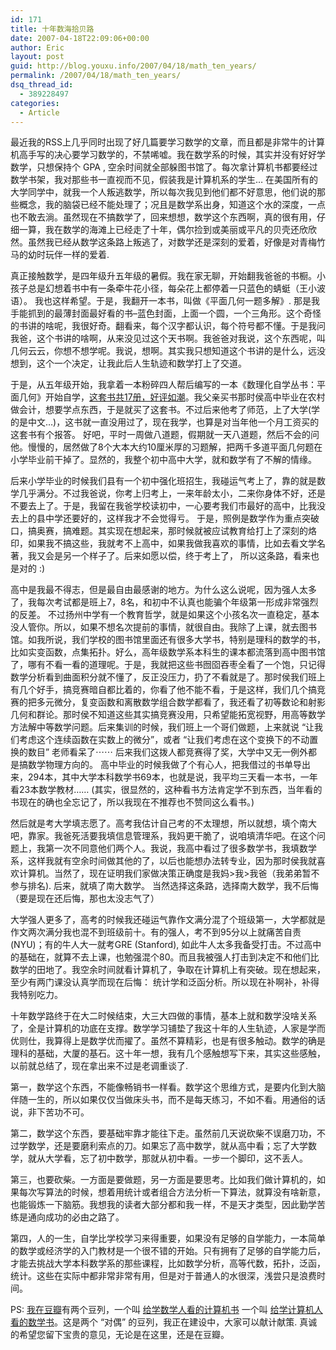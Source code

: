 ```yaml
---
id: 171
title: 十年数海拾贝路
date: 2007-04-18T22:09:06+00:00
author: Eric
layout: post
guid: http://blog.youxu.info/2007/04/18/math_ten_years/
permalink: /2007/04/18/math_ten_years/
dsq_thread_id:
  - 389228497
categories:
  - Article
---
```

最近我的RSS上几乎同时出现了好几篇要学习数学的文章，而且都是非常牛的计算机高手写的决心要学习数学的，不禁唏嘘。我在数学系的时候，其实并没有好好学数学，只想保持个 GPA , 空余时间就全部躲图书馆了。每次拿计算机书都要经过数学书架，我对那些书一直视而不见，假装我是计算机系的学生&#8230; 在美国所有的大学同学中，就我一个人叛逃数学，所以每次我见到他们都不好意思，他们说的那些概念，我的脑袋已经不能处理了；况且是数学系出身，知道这个水的深度，一点也不敢去淌。虽然现在不搞数学了，回来想想，数学这个东西啊，真的很有用，仔细一算，我在数学的海滩上已经走了十年，偶尔捡到或美丽或平凡的贝壳还欣欣然。虽然我已经从数学这条路上叛逃了，对数学还是深刻的爱着，好像是对青梅竹马的幼时玩伴一样的爱着.

真正接触数学，是四年级升五年级的暑假。我在家无聊，开始翻我爸爸的书橱。小孩子总是幻想着书中有一条牵牛花小径，每朵花上都停着一只蓝色的蜻蜓（王小波语）。 我也这样希望。于是，我翻开一本书，叫做《平面几何一题多解》. 那是我手能抓到的最薄封面最好看的书&#8211;蓝色封面，上面一个圆，一个三角形。这个奇怪的书讲的啥呢，我很好奇。翻看来，每个汉字都认识，每个符号都不懂。于是我问我爸，这个书讲的啥啊，从来没见过这个天书啊。我爸爸对我说，这个东西呢，叫几何云云，你想不想学呢。我说，想啊。其实我只想知道这个书讲的是什么，远没想到，这个一个决定，让我此后人生轨迹和数学打上了交道。

于是，从五年级开始，我拿着一本粉碎四人帮后编写的一本《数理化自学丛书：平面几何》开始自学，<a href="http://book.sina.com.cn/shisijieshushi/2004-05-08/3/65559.shtml" onclick="return top.js.OpenExtLink(window,event,this)" target="_blank">这套书共17册，好评如潮</a>。我父亲买书那时侯高中毕业在农村做会计，想要学点东西，于是就买了这套书。不过后来他考了师范，上了大学(学的是中文&#8230;)，这书就一直没用过了，现在我学，也算是对当年他一个月工资买的这套书有个报答。 好吧，平时一周做八道题，假期就一天八道题，然后不会的问他。慢慢的，居然做了8个大本大约10厘米厚的习题解，把两千多道平面几何题在小学毕业前干掉了。显然的，我整个初中高中大学，就和数学有了不解的情缘。

后来小学毕业的时候我们县有一个初中强化班招生，我碰运气考上了，靠的就是数学几乎满分。不过我爸说，你考上归考上，一来年龄太小，二来你身体不好，还是不要去上了。于是，我留在我爸学校读初中，一心要考我们市最好的高中，比我没去上的县中学还要好的，这样我才不会觉得亏。 于是，照例是数学作为重点突破口，搞奥赛，搞难题。其实现在想起来，那时候就被应试教育给打上了深刻的烙印，如果我不搞这些，我就考不上高中，如果我做我喜欢的事情，比如去看文学名著，我又会是另一个样子了。后来如愿以偿，终于考上了， 所以这条路，看来也是对的 :)

高中是我最不得志，但是最自由最感谢的地方。为什么这么说呢，因为强人太多了，我每次考试都是班上7，8名，和初中不认真也能骗个年级第一形成非常强烈的反差。 不过扬州中学有一个教育哲学，就是如果这个小孩名次一直稳定，基本没人管你。所以，如果不想名次提前的事情，就很自由。我除了上课，就去图书馆。如我所说，我们学校的图书馆里面还有很多大学书，特别是理科的数学的书，比如实变函数，点集拓扑。好么，高年级数学系本科生的课本都流落到高中图书馆了，哪有不看一看的道理呢。于是，我就把这些书囫囵吞枣全看了一个饱，只记得数学分析看到曲面积分就不懂了，反正没压力，扔了不看就是了。那时侯我们班上有几个好手，搞竞赛暗自都比着的，你看了他不能不看，于是这样，我们几个搞竞赛的把多元微分，复变函数和离散数学组合数学都看了，我还看了初等数论和射影几何和群论。那时侯不知道这些其实搞竞赛没用，只希望能拓宽视野，用高等数学方法解中等数学问题。后来集训的时候，我们班上一个哥们做题，上来就说 &#8220;让我们考虑这个连续函数在实数上的微分&#8221;，或者 &#8220;让我们考虑在这个变换下的不动置换的数目&#8221; 老师看呆了⋯⋯ 后来我们这拨人都竞赛得了奖，大学中又无一例外都是搞数学物理方向的。 高中毕业的时候我做了个有心人，把我借过的书单导出来，294本，其中大学本科数学书69本，也就是说，我平均三天看一本书，一年看23本数学教材…… (其实，很显然的，这种看书方法肯定学不到东西，当年看的书现在的确也全忘记了，所以我现在不推荐也不赞同这么看书。)

然后就是考大学填志愿了。高考我估计自己考的不太理想，所以就想，填个南大吧，靠家。我爸死活要我填信息管理系，我妈更干脆了，说咱填清华吧。在这个问题上，我第一次不同意他们两个人。我说，我高中看过了很多数学书，我填数学系，这样我就有空余时间做其他的了，以后也能想办法转专业，因为那时侯我就喜欢计算机。当然了，现在证明我们家做决策正确度是我妈>我>我爸（我弟弟暂不参与排名). 后来，就填了南大数学。 当然选择这条路，选择南大数学，我不后悔 （要是现在还后悔，那也太没志气了）

大学强人更多了，高考的时候我还碰运气靠作文满分混了个班级第一，大学都就是作文两次满分我也混不到班级前十。有的强人，考不到95分以上就痛苦自责(NYU)；有的牛人大一就考GRE (Stanford), 如此牛人太多我备受打击。不过高中的基础在，就算不去上课，也勉强混个80。而且我被强人打击到决定不和他们比数学的田地了。我空余时间就看计算机了，争取在计算机上有突破。现在想起来，至少有两门课没认真学而现在后悔： 统计学和泛函分析。所以现在补啊补，补得我特别吃力。

十年数学路终于在大二时候结束，大三大四做的事情，基本上就和数学没啥关系了，全是计算机的功底在支撑。数学学习铺垫了我这十年的人生轨迹，人家是学而优则仕，我算得上是数学优而擢了。虽然不算精彩，也是有很多触动。数学的确是理科的基础，大厦的基石。这十年一想，我有几个感触想写下来，其实这些感触，以前就总结了，现在拿出来不过是老调重谈了.

第一，数学这个东西，不能像畅销书一样看。数学这个思维方式，是要内化到大脑伴随一生的，所以如果仅仅当做床头书，而不是每天练习，不如不看。用通俗的话说，非下苦功不可。

第二，数学这个东西，要基础牢靠才能往下走。虽然前几天说砍柴不误磨刀功，不过学数学，还是要磨利索点的刀。如果忘了高中数学，就从高中看；忘了大学数学，就从大学看，忘了初中数学，那就从初中看。一步一个脚印，这不丢人。

第三，也要砍柴。一方面是要做题，另一方面是要思考。比如我们做计算机的，如果每次写算法的时候，想着用统计或者组合方法分析一下算法，就算没有啥新意，也能锻炼一下脑筋。我想我的读者大部分都和我一样，不是天才类型，因此勤学苦练是通向成功的必由之路了。

第四，人的一生，自学比学校学习来得重要，如果没有足够的自学能力，一本简单的数学或经济学的入门教材是一个很不错的开始。只有拥有了足够的自学能力后，才能去挑战大学本科数学系的那些课程，比如数学分析，高等代数，拓扑，泛函，统计。这些在实际中都非常非常有用，但是对于普通人的水很深，浅尝只是浪费时间。

PS: <a href="http://www.douban.com/people/mathena/" target="_blank">我在豆瓣</a>有两个豆列，一个叫 <a href="http://www.douban.com/doulist/29591/" target="_blank">给学数学人看的计算机书</a> 一个叫 <a href="http://www.douban.com/doulist/31375/" target="_blank">给学计算机人看的数学书</a>。这是两个 &#8220;对偶&#8221; 的豆列，我正在建设中，大家可以献计献策. 真诚的希望您留下宝贵的意见，无论是在这里，还是在豆瓣。